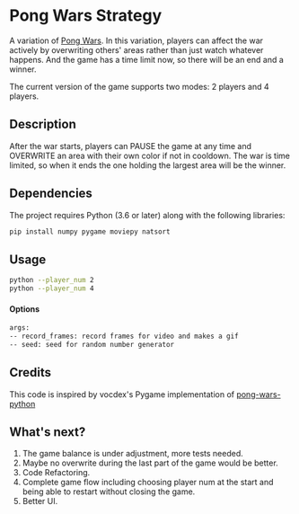 # Pong Wars Strategy
A variation of [Pong Wars](https://github.com/vnglst/pong-wars). In this variation, players can affect the war actively by overwriting others' areas rather than just watch whatever happens. And the game has a time limit now, so there will be an end and a winner.

The current version of the game supports two modes: 2 players and 4 players.

## Description
After the war starts, players can PAUSE the game at any time and OVERWRITE an area with their own color if not in cooldown. The war is time limited, so when it ends the one holding the largest area will be the winner.

## Dependencies
The project requires Python (3.6 or later) along with the following libraries:
```bash
pip install numpy pygame moviepy natsort
```
## Usage
```bash
python --player_num 2
python --player_num 4
```
#### Options
```bash
args:
-- record_frames: record frames for video and makes a gif
-- seed: seed for random number generator
```

## Credits
This code is inspired by vocdex's Pygame implementation of [pong-wars-python](https://github.com/vocdex/pong-wars-python)

## What's next?
1. The game balance is under adjustment, more tests needed.
2. Maybe no overwrite during the last part of the game would be better.
3. Code Refactoring.
4. Complete game flow including choosing player num at the start and being able to restart without closing the game.
5. Better UI.
